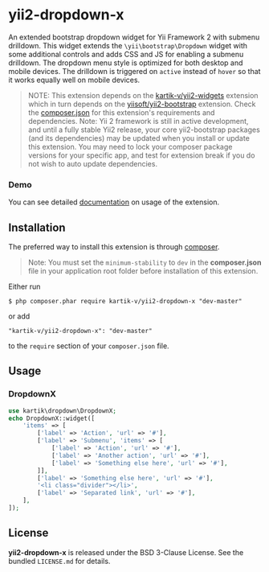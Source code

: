 yii2-dropdown-x
=================

An extended bootstrap dropdown widget for Yii Framework 2 with submenu drilldown. This widget extends the `\yii\bootstrap\Dropdown` widget
with some additional controls and adds CSS and JS for enabling a submenu drilldown. The dropdown menu style is optimized for both desktop 
and mobile devices. The drilldown is triggered on `active` instead of `hover` so that it works equally well on mobile devices.

> NOTE: This extension depends on the [kartik-v/yii2-widgets](https://github.com/kartik-v/yii2-widgets) extension which in turn depends on the 
[yiisoft/yii2-bootstrap](https://github.com/yiisoft/yii2/tree/master/extensions/bootstrap) extension. Check the 
[composer.json](https://github.com/kartik-v/yii2-dropdown-x/blob/master/composer.json) for this extension's requirements and dependencies. 
Note: Yii 2 framework is still in active development, and until a fully stable Yii2 release, your core yii2-bootstrap packages (and its dependencies) 
may be updated when you install or update this extension. You may need to lock your composer package versions for your specific app, and test 
for extension break if you do not wish to auto update dependencies.

### Demo
You can see detailed [documentation](http://demos.krajee.com/dropdown-x) on usage of the extension.

## Installation

The preferred way to install this extension is through [composer](http://getcomposer.org/download/).

> Note: You must set the `minimum-stability` to `dev` in the **composer.json** file in your application root folder before installation of this extension.

Either run

```
$ php composer.phar require kartik-v/yii2-dropdown-x "dev-master"
```

or add

```
"kartik-v/yii2-dropdown-x": "dev-master"
```

to the ```require``` section of your `composer.json` file.

## Usage

### DropdownX

```php
use kartik\dropdown\DropdownX;
echo DropdownX::widget([
    'items' => [
        ['label' => 'Action', 'url' => '#'],
        ['label' => 'Submenu', 'items' => [
            ['label' => 'Action', 'url' => '#'],
            ['label' => 'Another action', 'url' => '#'],
            ['label' => 'Something else here', 'url' => '#'],
        ]],
        ['label' => 'Something else here', 'url' => '#'],
        '<li class="divider"></li>',
        ['label' => 'Separated link', 'url' => '#'],
    ],
]); 
```

## License

**yii2-dropdown-x** is released under the BSD 3-Clause License. See the bundled `LICENSE.md` for details.